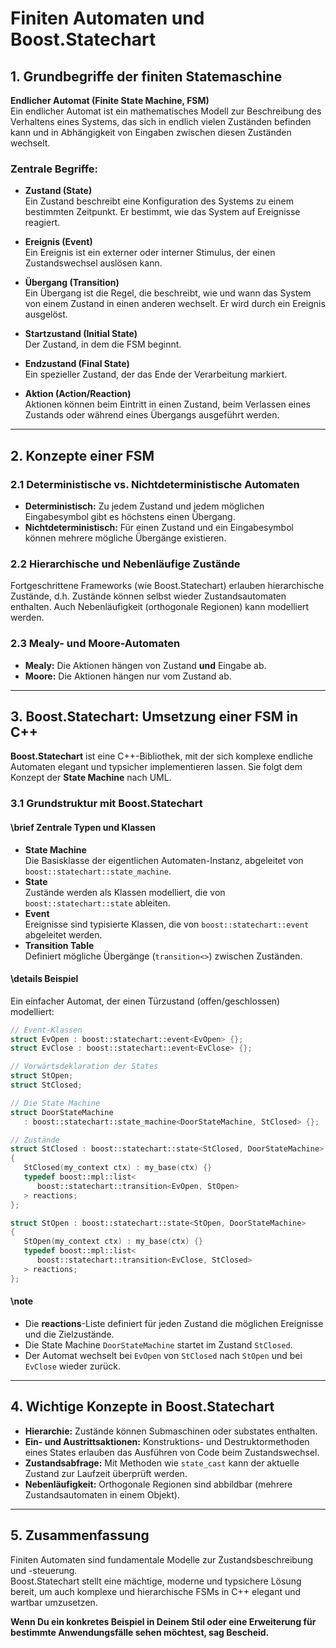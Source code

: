 # Finiten Automaten und Boost.Statechart

## 1. Grundbegriffe der finiten Statemaschine

**Endlicher Automat (Finite State Machine, FSM)**  
Ein endlicher Automat ist ein mathematisches Modell zur Beschreibung des Verhaltens eines Systems, das sich in endlich vielen Zuständen befinden kann und in Abhängigkeit von Eingaben zwischen diesen Zuständen wechselt.

### Zentrale Begriffe:

- **Zustand (State)**  
  Ein Zustand beschreibt eine Konfiguration des Systems zu einem bestimmten Zeitpunkt. Er bestimmt, wie das System auf Ereignisse reagiert.

- **Ereignis (Event)**  
  Ein Ereignis ist ein externer oder interner Stimulus, der einen Zustandswechsel auslösen kann.

- **Übergang (Transition)**  
  Ein Übergang ist die Regel, die beschreibt, wie und wann das System von einem Zustand in einen anderen wechselt. Er wird durch ein Ereignis ausgelöst.

- **Startzustand (Initial State)**  
  Der Zustand, in dem die FSM beginnt.

- **Endzustand (Final State)**  
  Ein spezieller Zustand, der das Ende der Verarbeitung markiert.

- **Aktion (Action/Reaction)**  
  Aktionen können beim Eintritt in einen Zustand, beim Verlassen eines Zustands oder während eines Übergangs ausgeführt werden.

---

## 2. Konzepte einer FSM

### 2.1 Deterministische vs. Nichtdeterministische Automaten
- **Deterministisch:** Zu jedem Zustand und jedem möglichen Eingabesymbol gibt es höchstens einen Übergang.
- **Nichtdeterministisch:** Für einen Zustand und ein Eingabesymbol können mehrere mögliche Übergänge existieren.

### 2.2 Hierarchische und Nebenläufige Zustände
Fortgeschrittene Frameworks (wie Boost.Statechart) erlauben hierarchische Zustände, d.h. Zustände können selbst wieder Zustandsautomaten enthalten. Auch Nebenläufigkeit (orthogonale Regionen) kann modelliert werden.

### 2.3 Mealy- und Moore-Automaten
- **Mealy:** Die Aktionen hängen von Zustand **und** Eingabe ab.
- **Moore:** Die Aktionen hängen nur vom Zustand ab.

---

## 3. Boost.Statechart: Umsetzung einer FSM in C++

**Boost.Statechart** ist eine C++-Bibliothek, mit der sich komplexe endliche Automaten elegant und typsicher implementieren lassen. Sie folgt dem Konzept der **State Machine** nach UML.

### 3.1 Grundstruktur mit Boost.Statechart

#### \brief Zentrale Typen und Klassen

- **State Machine**  
  Die Basisklasse der eigentlichen Automaten-Instanz, abgeleitet von `boost::statechart::state_machine`.
- **State**  
  Zustände werden als Klassen modelliert, die von `boost::statechart::state` ableiten.
- **Event**  
  Ereignisse sind typisierte Klassen, die von `boost::statechart::event` abgeleitet werden.
- **Transition Table**  
  Definiert mögliche Übergänge (`transition<>`) zwischen Zuständen.

#### \details Beispiel

Ein einfacher Automat, der einen Türzustand (offen/geschlossen) modelliert:

```cpp
// Event-Klassen
struct EvOpen : boost::statechart::event<EvOpen> {};
struct EvClose : boost::statechart::event<EvClose> {};

// Vorwärtsdeklaration der States
struct StOpen;
struct StClosed;

// Die State Machine
struct DoorStateMachine
   : boost::statechart::state_machine<DoorStateMachine, StClosed> {};

// Zustände
struct StClosed : boost::statechart::state<StClosed, DoorStateMachine>
{
   StClosed(my_context ctx) : my_base(ctx) {}
   typedef boost::mpl::list<
      boost::statechart::transition<EvOpen, StOpen>
   > reactions;
};

struct StOpen : boost::statechart::state<StOpen, DoorStateMachine>
{
   StOpen(my_context ctx) : my_base(ctx) {}
   typedef boost::mpl::list<
      boost::statechart::transition<EvClose, StClosed>
   > reactions;
};
```

#### \note
- Die **reactions**-Liste definiert für jeden Zustand die möglichen Ereignisse und die Zielzustände.
- Die State Machine `DoorStateMachine` startet im Zustand `StClosed`.
- Der Automat wechselt bei `EvOpen` von `StClosed` nach `StOpen` und bei `EvClose` wieder zurück.

---

## 4. Wichtige Konzepte in Boost.Statechart

- **Hierarchie:** Zustände können Submaschinen oder substates enthalten.
- **Ein- und Austrittsaktionen:** Konstruktions- und Destruktormethoden eines States erlauben das Ausführen von Code beim Zustandswechsel.
- **Zustandsabfrage:** Mit Methoden wie `state_cast` kann der aktuelle Zustand zur Laufzeit überprüft werden.
- **Nebenläufigkeit:** Orthogonale Regionen sind abbildbar (mehrere Zustandsautomaten in einem Objekt).

---

## 5. Zusammenfassung

Finiten Automaten sind fundamentale Modelle zur Zustandsbeschreibung und -steuerung.  
Boost.Statechart stellt eine mächtige, moderne und typsichere Lösung bereit, um auch komplexe und hierarchische FSMs in C++ elegant und wartbar umzusetzen.

**Wenn Du ein konkretes Beispiel in Deinem Stil oder eine Erweiterung für bestimmte Anwendungsfälle sehen möchtest, sag Bescheid.**
